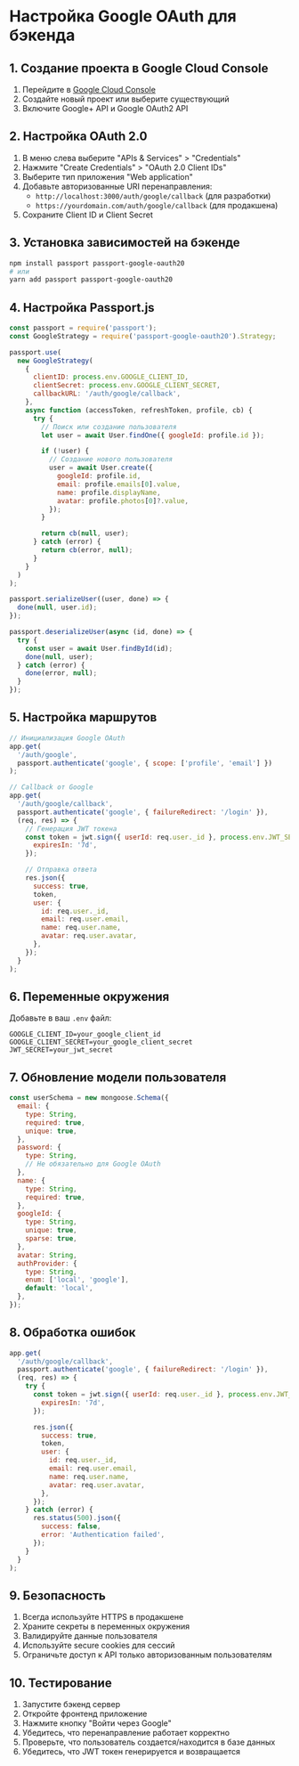 # Настройка Google OAuth для бэкенда

## 1. Создание проекта в Google Cloud Console

1. Перейдите в [Google Cloud Console](https://console.cloud.google.com/)
2. Создайте новый проект или выберите существующий
3. Включите Google+ API и Google OAuth2 API

## 2. Настройка OAuth 2.0

1. В меню слева выберите "APIs & Services" > "Credentials"
2. Нажмите "Create Credentials" > "OAuth 2.0 Client IDs"
3. Выберите тип приложения "Web application"
4. Добавьте авторизованные URI перенаправления:
   - `http://localhost:3000/auth/google/callback` (для разработки)
   - `https://yourdomain.com/auth/google/callback` (для продакшена)
5. Сохраните Client ID и Client Secret

## 3. Установка зависимостей на бэкенде

```bash
npm install passport passport-google-oauth20
# или
yarn add passport passport-google-oauth20
```

## 4. Настройка Passport.js

```javascript
const passport = require('passport');
const GoogleStrategy = require('passport-google-oauth20').Strategy;

passport.use(
  new GoogleStrategy(
    {
      clientID: process.env.GOOGLE_CLIENT_ID,
      clientSecret: process.env.GOOGLE_CLIENT_SECRET,
      callbackURL: '/auth/google/callback',
    },
    async function (accessToken, refreshToken, profile, cb) {
      try {
        // Поиск или создание пользователя
        let user = await User.findOne({ googleId: profile.id });

        if (!user) {
          // Создание нового пользователя
          user = await User.create({
            googleId: profile.id,
            email: profile.emails[0].value,
            name: profile.displayName,
            avatar: profile.photos[0]?.value,
          });
        }

        return cb(null, user);
      } catch (error) {
        return cb(error, null);
      }
    }
  )
);

passport.serializeUser((user, done) => {
  done(null, user.id);
});

passport.deserializeUser(async (id, done) => {
  try {
    const user = await User.findById(id);
    done(null, user);
  } catch (error) {
    done(error, null);
  }
});
```

## 5. Настройка маршрутов

```javascript
// Инициализация Google OAuth
app.get(
  '/auth/google',
  passport.authenticate('google', { scope: ['profile', 'email'] })
);

// Callback от Google
app.get(
  '/auth/google/callback',
  passport.authenticate('google', { failureRedirect: '/login' }),
  (req, res) => {
    // Генерация JWT токена
    const token = jwt.sign({ userId: req.user._id }, process.env.JWT_SECRET, {
      expiresIn: '7d',
    });

    // Отправка ответа
    res.json({
      success: true,
      token,
      user: {
        id: req.user._id,
        email: req.user.email,
        name: req.user.name,
        avatar: req.user.avatar,
      },
    });
  }
);
```

## 6. Переменные окружения

Добавьте в ваш `.env` файл:

```env
GOOGLE_CLIENT_ID=your_google_client_id
GOOGLE_CLIENT_SECRET=your_google_client_secret
JWT_SECRET=your_jwt_secret
```

## 7. Обновление модели пользователя

```javascript
const userSchema = new mongoose.Schema({
  email: {
    type: String,
    required: true,
    unique: true,
  },
  password: {
    type: String,
    // Не обязательно для Google OAuth
  },
  name: {
    type: String,
    required: true,
  },
  googleId: {
    type: String,
    unique: true,
    sparse: true,
  },
  avatar: String,
  authProvider: {
    type: String,
    enum: ['local', 'google'],
    default: 'local',
  },
});
```

## 8. Обработка ошибок

```javascript
app.get(
  '/auth/google/callback',
  passport.authenticate('google', { failureRedirect: '/login' }),
  (req, res) => {
    try {
      const token = jwt.sign({ userId: req.user._id }, process.env.JWT_SECRET, {
        expiresIn: '7d',
      });

      res.json({
        success: true,
        token,
        user: {
          id: req.user._id,
          email: req.user.email,
          name: req.user.name,
          avatar: req.user.avatar,
        },
      });
    } catch (error) {
      res.status(500).json({
        success: false,
        error: 'Authentication failed',
      });
    }
  }
);
```

## 9. Безопасность

1. Всегда используйте HTTPS в продакшене
2. Храните секреты в переменных окружения
3. Валидируйте данные пользователя
4. Используйте secure cookies для сессий
5. Ограничьте доступ к API только авторизованным пользователям

## 10. Тестирование

1. Запустите бэкенд сервер
2. Откройте фронтенд приложение
3. Нажмите кнопку "Войти через Google"
4. Убедитесь, что перенаправление работает корректно
5. Проверьте, что пользователь создается/находится в базе данных
6. Убедитесь, что JWT токен генерируется и возвращается
